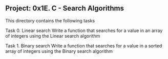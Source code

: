 Project: 0x1E. C - Search Algorithms
---------------------------------------------

This directory contains the following tasks

Task 0. Linear search
Write a function that searches for a value in an array of integers using the Linear search algorithm

Task 1. Binary search
Write a function that searches for a value in a sorted array of integers using the Binary search algorithm
